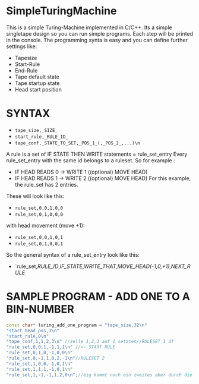 # SimpleTuringMachine
This is a simple Turing-Machine implemented in C/C++.
Its a simple singletape design so you can run simple programs.
Each step will be printed in the console.
The programming synta is easy and you can define further settings like:
* Tapesize
* Start-Rule
* End-Rule
* Tape default state
* Tape startup state
* Head start position

# SYNTAX
* `tape_size,_SIZE_`
* `start_rule,_RULE_ID_`
* `tape_conf,_STATE_TO_SET,_POS_1_(,_POS_2_,...)\n`

A rule is a set of IF STATE THEN WRITE statements = rule_set_entry
Every rule_set_entry with the same id belongs to a ruleset.
So for example :
* IF HEAD READS 0 -> WRITE 1 ((optional) MOVE HEAD)
* IF HEAD READS 1 -> WRITE 2 ((optional) MOVE HEAD)
For this example, the rule_set has 2 entries.

These will look like this:
* `rule_set,0,0,1,0,0`
* `rule_set,0,1,0,0,0`

with head movement (move +1):
* `rule_set,0,0,1,0,1`
* `rule_set,0,1,0,0,1`

So the general syntax of a rule_set_entry look like this:
* `rule_set,_RULE_ID_,_IF_STATE_,_WRITE_THAT_,_MOVE_HEAD(-1,0,+1)_,_NEXT_RULE_

# SAMPLE PROGRAM - ADD ONE TO A BIN-NUMBER
```cpp
const char* turing_add_one_program = "tape_size,32\n"
"start_head_pos,3\n"
"start_rule,0\n"
"tape_conf,1,1,2,3\n" //zelle 1,2,3 auf 1 setzten//RULESET 1 df
"rule_set,0,0,1,-1,1,1\n" //<- START RULE
"rule_set,0,1,0,-1,0,0\n"
"rule_set,0,-1,1,0,2,-1\n"//RULESET 2
"rule_set,1,0,0,-1,0,1\n"
"rule_set,1,1,1,-1,0,1\n"
"rule_set,1,-1,-1,1,2,0\n";//eig kommt noch ein zweites aber durch die 2 wird direkt abgebrochen 
